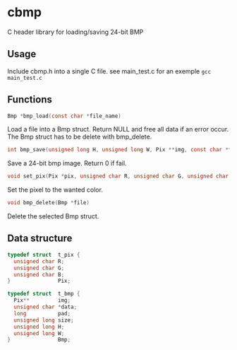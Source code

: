 # cbmp

C header library for loading/saving 24-bit BMP

## Usage

Include cbmp.h into a single C file. see main_test.c for an exemple
``gcc main_test.c``


## Functions

```c
Bmp *bmp_load(const char *file_name)
```

Load a file into a Bmp struct.
Return NULL and free all data if an error occur.
The Bmp struct has to be delete with bmp_delete.


```c
int bmp_save(unsigned long H, unsigned long W, Pix **img, const char *file_name)
```

Save a 24-bit bmp image.
Return 0 if fail.

```c
void set_pix(Pix *pix, unsigned char R, unsigned char G, unsigned char B)
```

Set the pixel to the wanted color.

```c
void bmp_delete(Bmp *file)
```

Delete the selected Bmp struct.

## Data structure

```c
typedef struct  t_pix {
  unsigned char R;	
  unsigned char G;	
  unsigned char B;
}               Pix;
```
```c
typedef struct  t_bmp {
  Pix**         img;
  unsigned char *data;
  long          pad;
  unsigned long size;
  unsigned long H;
  unsigned long W;
}               Bmp;
```
